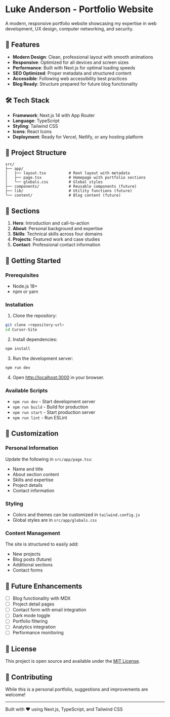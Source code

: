 # Luke Anderson - Portfolio Website

A modern, responsive portfolio website showcasing my expertise in web development, UX design, computer networking, and security.

## 🚀 Features

- **Modern Design**: Clean, professional layout with smooth animations
- **Responsive**: Optimized for all devices and screen sizes
- **Performance**: Built with Next.js for optimal loading speeds
- **SEO Optimized**: Proper metadata and structured content
- **Accessible**: Following web accessibility best practices
- **Blog Ready**: Structure prepared for future blog functionality

## 🛠️ Tech Stack

- **Framework**: Next.js 14 with App Router
- **Language**: TypeScript
- **Styling**: Tailwind CSS
- **Icons**: React Icons
- **Deployment**: Ready for Vercel, Netlify, or any hosting platform

## 📁 Project Structure

```
src/
├── app/
│   ├── layout.tsx          # Root layout with metadata
│   ├── page.tsx            # Homepage with portfolio sections
│   └── globals.css         # Global styles
├── components/             # Reusable components (future)
├── lib/                    # Utility functions (future)
└── content/                # Blog content (future)
```

## 🎯 Sections

1. **Hero**: Introduction and call-to-action
2. **About**: Personal background and expertise
3. **Skills**: Technical skills across four domains
4. **Projects**: Featured work and case studies
5. **Contact**: Professional contact information

## 🚀 Getting Started

### Prerequisites

- Node.js 18+
- npm or yarn

### Installation

1. Clone the repository:

```bash
git clone <repository-url>
cd Cursor-Site
```

2. Install dependencies:

```bash
npm install
```

3. Run the development server:

```bash
npm run dev
```

4. Open [http://localhost:3000](http://localhost:3000) in your browser.

### Available Scripts

- `npm run dev` - Start development server
- `npm run build` - Build for production
- `npm run start` - Start production server
- `npm run lint` - Run ESLint

## 📝 Customization

### Personal Information

Update the following in `src/app/page.tsx`:

- Name and title
- About section content
- Skills and expertise
- Project details
- Contact information

### Styling

- Colors and themes can be customized in `tailwind.config.js`
- Global styles are in `src/app/globals.css`

### Content Management

The site is structured to easily add:

- New projects
- Blog posts (future)
- Additional sections
- Contact forms

## 🌟 Future Enhancements

- [ ] Blog functionality with MDX
- [ ] Project detail pages
- [ ] Contact form with email integration
- [ ] Dark mode toggle
- [ ] Portfolio filtering
- [ ] Analytics integration
- [ ] Performance monitoring

## 📄 License

This project is open source and available under the [MIT License](LICENSE).

## 🤝 Contributing

While this is a personal portfolio, suggestions and improvements are welcome!

---

Built with ❤️ using Next.js, TypeScript, and Tailwind CSS

